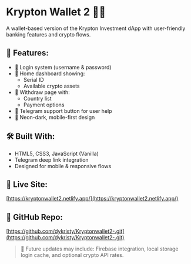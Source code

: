 # Krypton Wallet 2 🔐💸

A wallet-based version of the Krypton Investment dApp with user-friendly banking features and crypto flows.

## 🧠 Features:
- 🔐 Login system (username & password)
- 🏦 Home dashboard showing:
  - Serial ID
  - Available crypto assets
- 💸 Withdraw page with:
  - Country list
  - Payment options
- 💬 Telegram support button for user help
- 📱 Neon-dark, mobile-first design

## 🛠️ Built With:
- HTML5, CSS3, JavaScript (Vanilla)
- Telegram deep link integration
- Designed for mobile & responsive flows

## 🔗 Live Site:
[https://kryptonwallet2.netlify.app/](https://kryptonwallet2.netlify.app/)

## 📁 GitHub Repo:
[https://github.com/dykristy/Kryptonwallet2-.git](https://github.com/dykristy/Kryptonwallet2-.git)

> 🚀 Future updates may include: Firebase integration, local storage login cache, and optional crypto API rates.
